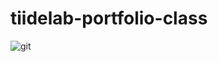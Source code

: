 # tiidelab-portfolio-class
![git](https://user-images.githubusercontent.com/66081516/159446070-e2809231-07e0-4dea-b388-9aab6845c75c.PNG)

